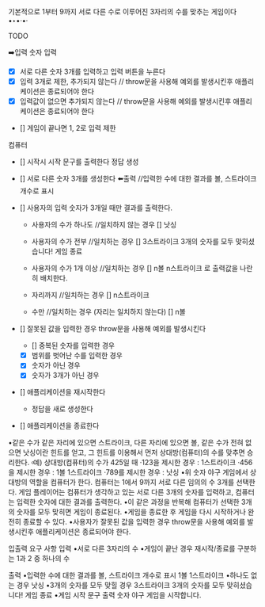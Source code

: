 기본적으로 1부터 9까지 서로 다른 수로 이루어진 3자리의 수를 맞추는 게임이다
•‣•·•·

TODO

➡️입력 
숫자 입력
 - [x] 서로 다른 숫자 3개를 입력하고 입력 버튼을 누른다
 - [x] 입력 3개로 제한, 추가되지 않는다 // throw문을 사용해 예외를 발생시킨후 애플리케이션은 종료되어야 한다
 - [x] 입력값이 없으면 추가되지 않는다 // throw문을 사용해 예외를 발생시킨후 애플리케이션은 종료되어야 한다
 - [] 게임이 끝나면 1, 2로 입력 제한

컴퓨터
 - [] 시작시 시작 문구를 출력한다
정답 생성
 - [] 서로 다른 숫자 3개를 생성한다
⬅️출력 //입력한 수에 대한 결과를 볼, 스트라이크 개수로 표시
 - [] 사용자의 입력 숫자가 3개일 때만 결과를 출력한다. 

    - 사용자의 수가 하나도 //일치하지 않는 경우
    [] 낫싱

    - 사용자의 수가 전부 //일치하는 경우
    [] 3스트라이크
        3개의 숫자를 모두 맞히셨습니다! 게임 종료

    - 사용자의 수가 1개 이상 //일치하는 경우
    [] n볼 n스트라이크 로 출력값을 나란히 배치한다.
    - 자리까지 //일치하는 경우
    [] n스트라이크   
    - 수만 //일치하는 경우 (자리는 일치하지 않는다)
    [] n볼 

 - [] 잘못된 값을 입력한 경우 throw문을 사용해 예외를 발생시킨다
    - [] 중복된 숫자를 입력한 경우
    - [x] 범위를 벗어난 수를 입력한 경우
    - [x] 숫자가 아닌 경우
    - [x] 숫자가 3개가 아닌 경우 
 - [] 애플리케이션을 재시작한다
    - 정답을 새로 생성한다   
 - [] 애플리케이션을 종료한다



•같은 수가 같은 자리에 있으면 스트라이크, 다른 자리에 있으면 볼, 같은 수가 전혀 없으면 낫싱이란 힌트를 얻고, 그 힌트를 이용해서 먼저 상대방(컴퓨터)의 수를 맞추면 승리한다.
    ৹예) 상대방(컴퓨터)의 수가 425일 때
        ·123을 제시한 경우 : 1스트라이크
        ·456을 제시한 경우 : 1볼 1스트라이크
        ·789를 제시한 경우 : 낫싱
•위 숫자 야구 게임에서 상대방의 역할을 컴퓨터가 한다. 컴퓨터는 1에서 9까지 서로 다른 임의의 수 3개를 선택한다. 
    게임 플레이어는 컴퓨터가 생각하고 있는 서로 다른 3개의 숫자를 입력하고, 컴퓨터는 입력한 숫자에 대한 결과를 출력한다.
•이 같은 과정을 반복해 컴퓨터가 선택한 3개의 숫자를 모두 맞히면 게임이 종료된다.
•게임을 종료한 후 게임을 다시 시작하거나 완전히 종료할 수 있다.
•사용자가 잘못된 값을 입력한 경우 throw문을 사용해 예외를 발생시킨후 애플리케이션은 종료되어야 한다. 

입출력 요구 사항
입력
•서로 다른 3자리의 수
•게임이 끝난 경우 재시작/종료를 구분하는 1과 2 중 하나의 수

출력
•입력한 수에 대한 결과를 볼, 스트라이크 개수로 표시
    1볼 1스트라이크
•하나도 없는 경우
    낫싱
•3개의 숫자를 모두 맞힐 경우
    3스트라이크
    3개의 숫자를 모두 맞히셨습니다! 게임 종료
•게임 시작 문구 출력
    숫자 야구 게임을 시작합니다.



